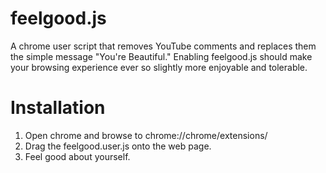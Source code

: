 feelgood.js
======

A chrome user script that removes YouTube comments and replaces them the simple message "You're Beautiful." Enabling feelgood.js should make your browsing experience ever so slightly more enjoyable and tolerable.

Installation
======
1) Open chrome and browse to chrome://chrome/extensions/
2) Drag the feelgood.user.js onto the web page.
3) Feel good about yourself.

